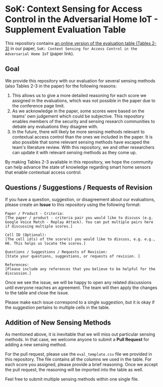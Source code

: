# SoK: Context Sensing for Access Control in the Adversarial Home IoT - Supplement Evaluation Table

This repository contains [an online version of the evaluation table (Tables 2-3)](https://docs.google.com/spreadsheets/d/1tcAb3B0-iyIoBK8ioKDfu4XtHkmp4Rwaf8RuKfn0OoY/edit?usp=sharing) in our paper, `SoK: Context Sensing for Access Control in the Adversarial Home IoT` (paper link).

## Goal

We provide this repository with our evaluation for several sensing methods (also Tables 2-3 in the paper) for the following reasons:

1. This allows us to give a more detailed reasoning for each score we assigned in the evaluations, which was not possible in the paper due to the conference page limit.
2. As we acknowledge in the paper, some scores were based on the teams' own judgement which could be subjective. This repository enables members of the security and sensing research communities to debate any evaluations they disagree with.
3. In the future, there will likely be more sensing methods relevant to contextual access control than the ones we included in the paper. It is also possible that some relevant sensing methods have escaped the team's literature review. With this repository, we and other researchers can update it with relevant sensing methods as they come up.

By making Tables 2-3 available in this repository, we hope the community can help advance the state of knowledge regarding smart home sensors that enable contextual access control. 

## Questions / Suggestions / Requests of Revision

If you have a question, suggestion, or disagreement about our evaluations, please create an **Issue** to this repository using the following format:

```
Paper / Product - Criteria:
[The paper / product - criteria pair you would like to discuss (e.g. Google Voice Match - Replay Attack). You can put multiple pairs here if discussing multiple scores.]

Cell ID (Optional):
[The cell id(s) of the score(s) you would like to discuss, e.g. e.g., H6. This helps us locate the scores.]

Questions / Suggestions / Requests of Revision:
[State your questions, suggestions, or requests of revision. ]

References:
[Please include any references that you believe to be helpful for the discussion.]
```

Once we see the issue, we will be happy to open any related discussions until everyone reaches an agreement. The team will then apply the changes to the table and close the issue.

Please make each issue correspond to a single suggestion, but it is okay if the suggestion pertains to multiple cells in the table.

## Addition of New Sensing Methods

As mentioned above, it is inevitable that we will miss out particular sensing methods. In that case, we welcome anyone to submit a **Pull Request** for adding a new sensing method.

For the pull request, please use the `eval_template.csv` file we provided in this repository. The file contains all the columns we used in the table. For each score you assigned, please provide a brief reasoning. Once we accept the pull request, the reasoning will be imported into the table as well.

Feel free to submit multiple sensing methods within one single file.
